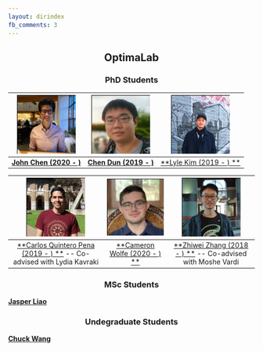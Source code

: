 ```yaml
---
layout: dirindex
fb_comments: 3
---
```


<center> <h2>OptimaLab</h2> </center>

<center> <h3>PhD Students</h3> </center>

![John Chen](/group/john_chen.png)  |  ![Chen Dun](/group/chen_dun.png)  |  ![Lyle Kim](/group/lyle_kim.png)
:-------------------------:|:-------------------------:|:-------------------------:
[**John Chen (2020 - )**](https://johnchenresearch.github.io/)                  | [**Chen Dun (2019 - )**]()                  | [**Lyle Kim (2019 - ) **](https://jlylekim.github.io/)


![Carlos Quintero Pena](/group/carlos_quintero.png)  |  ![Cameron Wolfe](/group/cameron_wolfe.png)  |  ![Zhiwei Zhang](/group/zhiwei_zhang.png)
:-------------------------:|:-------------------------:|:-------------------------:
[**Carlos Quintero Pena (2019 - ) **](https://carlosquinterop.github.io/) -- Co-advised with Lydia Kavraki                  | [**Cameron Wolfe (2020 - ) **](https://wolfecameron.github.io/)                 | [**Zhiwei Zhang (2018 - ) **](https://www.cs.rice.edu/~zz59/) -- Co-advised with Moshe Vardi


<center> <h3>MSc Students</h3> </center>

[**Jasper Liao**]()

<center> <h3>Undegraduate Students</h3> </center>

[**Chuck Wang**](http://wangqihan.com/)
